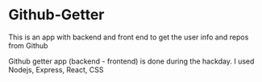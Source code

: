 # Github-Getter
This is an app with backend and front end to get the user info and repos from Github

Github getter app (backend - frontend) is done during the hackday. 
I used Nodejs, Express, React, CSS
